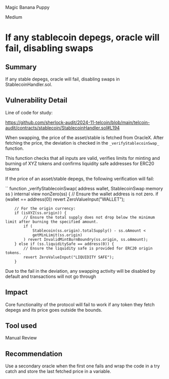 Magic Banana Puppy

Medium

# If any stablecoin depegs, oracle will fail, disabling swaps

## Summary

If any stable depegs, oracle will fail, disabling swaps in StablecoinHandler.sol.

## Vulnerability Detail

Line of code for study:

https://github.com/sherlock-audit/2024-11-telcoin/blob/main/telcoin-audit/contracts/stablecoin/StablecoinHandler.sol#L194

When swapping, the price of the asset/stable is fetched from OracleX. After fetching the price, the deviation is checked in the `_verifyStablecoinSwap_`  function.

This function checks that all inputs are valid, verifies limits for minting and burning of XYZ tokens and confirms liquidity safe addresses for ERC20 tokens

If the price of an asset/stable depegs, the following verification will fail:

``
function _verifyStablecoinSwap(
        address wallet,
        StablecoinSwap memory ss
    ) internal view nonZero(ss) {
        // Ensure the wallet address is not zero.
        if (wallet == address(0)) revert ZeroValueInput("WALLET");

        // For the origin currency:
        if (isXYZ(ss.origin)) {
            // Ensure the total supply does not drop below the minimum limit after burning the specified amount.
            if (
                Stablecoin(ss.origin).totalSupply() - ss.oAmount <
                getMinLimit(ss.origin)
            ) revert InvalidMintBurnBoundry(ss.origin, ss.oAmount);
        } else if (ss.liquiditySafe == address(0)) {
            // Ensure the liquidity safe is provided for ERC20 origin tokens.
            revert ZeroValueInput("LIQUIDITY SAFE");
        }

Due to the fail in the deviation, any swapping activity will be disabled by default and transactions will not go through

## Impact

Core functionality of the protocol will fail to work if any token they fetch depegs and its price goes outside the bounds.

## Tool used

Manual Review

## Recommendation

Use a secondary oracle when the first one fails and wrap the code in a try catch and store the last fetched price in a variable.

